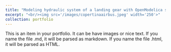 ```yaml
---
title: "Modeling hydraulic system of a landing gear with OpenModelica software"
excerpt: "<br/><img src='/images/copertinaairbus.jpeg' width='250'>"
collection: portfolio
---
```


This is an item in your portfolio. It can be have images or nice text. If you name the file .md, it will be parsed as markdown. If you name the file .html, it will be parsed as HTML. 
